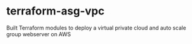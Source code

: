 # terraform-asg-vpc
Built Terraform modules to deploy a virtual private cloud and auto scale group webserver on AWS
